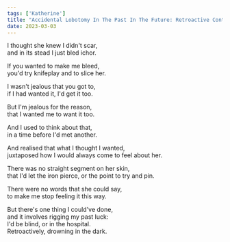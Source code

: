 ```yaml
---
tags: ['Katherine']
title: "Accidental Lobotomy In The Past In The Future: Retroactive Contraindications"
date: 2023-03-03
---
```


I thought she knew I didn't scar,  
and in its stead I just bled ichor.

If you wanted to make me bleed,  
you'd try knifeplay and to slice her.

I wasn't jealous that you got to,  
if I had wanted it, I'd get it too.

But I'm jealous for the reason,  
that I wanted me to want it too.

And I used to think about that,  
in a time before I'd met another.

And realised that what I thought I wanted,  
juxtaposed how I would always come to feel about her.

There was no straight segment on her skin,  
that I'd let the iron pierce, or the point to try and pin.

There were no words that she could say,  
to make me stop feeling it this way.

But there's one thing I could've done,  
and it involves rigging my past luck:  
I'd be blind, or in the hospital.  
Retroactively, drowning in the dark.
